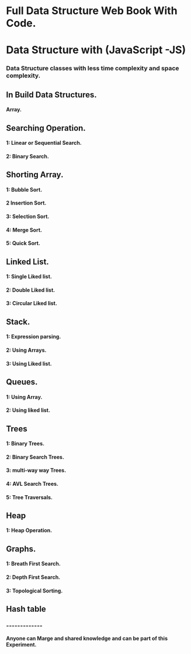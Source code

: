 # Full Data Structure Web Book With Code.



# Data Structure with (JavaScript -JS)
### Data Structure classes with less time complexity and space complexity.
 

## In Build Data Structures.

#### Array.


## Searching Operation.

#### 1: Linear or Sequential Search.
#### 2: Binary Search.


## Shorting Array.

#### 1: Bubble Sort.
#### 2 Insertion Sort.
#### 3: Selection Sort.
#### 4: Merge Sort.
#### 5: Quick Sort.


## Linked List.
#### 1: Single Liked list.
#### 2: Double Liked list.
#### 3: Circular Liked list.


## Stack.

#### 1: Expression parsing.
#### 2: Using Arrays.
#### 3: Using Liked list.


## Queues.
#### 1: Using Array.
#### 2: Using liked list.

## Trees
#### 1: Binary Trees.
#### 2: Binary Search Trees.
#### 3: multi-way way Trees.
#### 4: AVL Search Trees.
#### 5: Tree Traversals.


## Heap 
#### 1: Heap Operation.


## Graphs.
#### 1: Breath First Search.
#### 2: Depth First Search.
#### 3: Topological Sorting.


## Hash table
### -------------




**Anyone can Marge and shared knowledge and can be part of this Experiment.**
